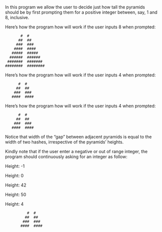
In this program we allow the user to decide just how tall the pyramids should
be by first prompting them for a positive integer between, say, 1 and 8, inclusive.

Here’s how the program how will work if the user inputs 8 when prompted:

           #  #
          ##  ##
         ###  ###
        ####  ####
       #####  #####
      ######  ######
     #######  #######
    ########  ########

Here’s how the program how will work if the user inputs 4 when prompted:

          #  #
         ##  ##
        ###  ###
       ####  ####

Here’s how the program how will work if the user inputs 4 when prompted:

          #  #
         ##  ##
        ###  ###
       ####  ####

Notice that width of the “gap” between adjacent pyramids is equal to the width of two hashes, irrespective of the pyramids’ heights.

Kindly note that if the user enter a negative or out of range integer, the program should continuously asking for an integer as follow:

Height: -1

Height: 0

Height: 42

Height: 50

Height: 4

              #  #
             ##  ##
            ###  ###
           ####  ####
